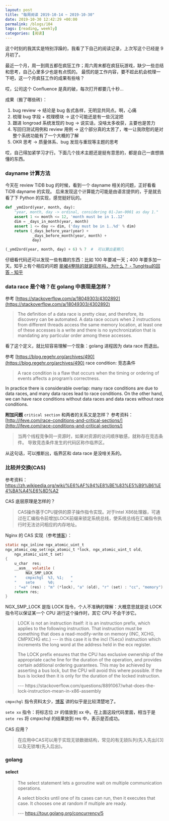 ```yaml
---
layout: post
title: "每周阅读 2019-10-14 ~ 2019-10-30"
date: 2019-10-30 12:42:29 +00:00
permalink: /blogs/104
tags: [reading, weekly]
categories: [阅读]
---
```

这个时刻的我其实是特别浮躁的，我看了下自己的阅读记录，上次写这个已经是 9 月初了。

最近一个月，周一到周五都在疯狂工作；周六周末都在疯狂玩游戏，缺少一些总结和思考，自己心里多少也是有点慌的。
最慌的是工作内容，要不趁此机会梳理一下吧，这一个月疯狂工作的成果有些啥？

哎，公司这个 Confluence 是真的破，每次打开都要几十秒...

成果（搬了哪些砖）：

1. bug review -> 结论是 bug 各式各样，无明显共同点。啊，心痛
2. 梳理 bug 字段 + 梳理模块 -> 这个可能还是有一些沉淀把
4. 跟进 longroad 系统发现的 bug -> 说实话，没啥太多收获，主要也是苦力
5. 写回归测试用例和 review 用例 -> 这个部分真的太苦了，唯一让我欣慰的是对整个系统功能有了一个大概的了解
6. OKR 思考 -> 质量体系、bug 发现与重现等主题的思考

哎，自己得加紧学习才行。下面几个技术主题还是挺有意思的，都是自己一直想搞懂的东西。

### dayname 计算方法

今天在 review TiDB bug 的时候，看到一个 dayname 相关的问题，正好看看 TiDB dayname 的实现。
后来发现这个计算能力可能是由语言提供的，于是就去看了下 Python 的实现，感觉挺好玩的。

``` python
def _ymd2ord(year, month, day):
    "year, month, day -> ordinal, considering 01-Jan-0001 as day 1."
    assert 1 <= month <= 12, 'month must be in 1..12'
    dim = _days_in_month(year, month)
    assert 1 <= day <= dim, ('day must be in 1..%d' % dim)
    return (_days_before_year(year) +
            _days_before_month(year, month) +
            day)

(_ymd2ord(year, month, day) + 6) % 7  #  可以算出星期几
```

仔细看代码还可以发现一些有趣的东西：比如 100 年要减一天；400 年要多加一天。知乎上有个相应的问题 [能被4整除的就是闰年吗，为什么？ - TungHsu的回答 - 知乎](https://www.zhihu.com/question/302965980/answer/540456503)

### data race 是个啥？在 golang 中表现是怎样？

参考 [https://stackoverflow.com/a/18049303/4302892](https://stackoverflow.com/a/18049303/4302892)

> The definition of a data race is pretty clear, and therefore, its discovery can be automated. A data race occurs when 2 instructions from different threads access the same memory location, at least one of these accesses is a write and there is no synchronization that is mandating any particular order among these accesses.

看了这个定义，就比较容易理解一个现象：golang 进程因为 data race 而退出。

参考 [https://blog.regehr.org/archives/490](https://blog.regehr.org/archives/490)
race condition: 竞态条件

> A race condition is a flaw that occurs when the timing or ordering of events affects a program’s correctness.

In practice there is considerable overlap: many race conditions are due to data races, and many data races lead to race conditions. On the other hand, we can have race conditions without data races and data races without race conditions.

**附加问题** `critical section` 和两者的关系又是怎样？
参考资料：[http://ifeve.com/race-conditions-and-critical-sections/](http://ifeve.com/race-conditions-and-critical-sections/)

> 当两个线程竞争同一资源时，如果对资源的访问顺序敏感，就称存在竞态条件。
> 导致竞态条件发生的代码区称作临界区。

从这句话，可以推断出，临界区和 data race 是没啥关系的。

### 比较并交换(CAS)

参考资料：https://zh.wikipedia.org/wiki/%E6%AF%94%E8%BE%83%E5%B9%B6%E4%BA%A4%E6%8D%A2

CAS 底层原理是怎样的？

> CAS操作基于CPU提供的原子操作指令实现。对于Intel X86处理器，可通过在汇编指令前增加LOCK前缀来锁定系统总线，使系统总线在汇编指令执行时无法访问相应的内存地址。

Nginx 的 CAS 实现（参考[博客](http://www.lenky.info/archives/2012/11/2028)）：

``` c
static ngx_inline ngx_atomic_uint_t
ngx_atomic_cmp_set(ngx_atomic_t *lock, ngx_atomic_uint_t old,
    ngx_atomic_uint_t set)
{
    u_char  res;
    __asm__ volatile (
         NGX_SMP_LOCK
    "    cmpxchgl  %3, %1;   "
    "    sete      %0;       "
    : "=a" (res) : "m" (*lock), "a" (old), "r" (set) : "cc", "memory");
    return res;
}
```

NGX\_SMP\_LOCK 是指 LOCK 指令，个人不准确的理解：大概意思就是说 LOCK 指令可以保证某一个 CPU 进行这个操作时，其它 CPU 不会干涉它。

> LOCK is not an instruction itself: it is an instruction prefix, which applies to the following instruction. That instruction must be something that does a read-modify-write on memory (INC, XCHG, CMPXCHG etc.) --- in this case it is the incl (%ecx) instruction which increments the long word at the address held in the ecx register.
> 
> The LOCK prefix ensures that the CPU has exclusive ownership of the appropriate cache line for the duration of the operation, and provides certain additional ordering guarantees. This may be achieved by asserting a bus lock, but the CPU will avoid this where possible. If the bus is locked then it is only for the duration of the locked instruction.
> 
> \-\-\- https://stackoverflow\.com/questions/8891067/what\-does\-the\-lock\-instruction\-mean\-in\-x86\-assembly

`cmpxchgl` 指令资料太少，[博客](http://www.lenky.info/archives/2012/11/2028) 讲的似乎是比较清楚地了。

`sete xx` 指令：将标志位 `ZF` 的值放到 xx 中。在上面这段代码里面，相当于是 `sete res` 将 cmpxchql 的结果放到 res 中，表示是否成功。

CAS 应用？

> 在应用中CAS可以用于实现无锁数据结构，常见的有无锁队列(先入先出)[3] 以及无锁堆(先入后出)。


### golang 

#### select

> The select statement lets a goroutine wait on multiple communication operations.
>
> A select blocks until one of its cases can run, then it executes that case. It chooses one at random if multiple are ready.
> 
> --- https://tour.golang.org/concurrency/5